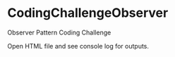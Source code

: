 # CodingChallengeObserver
Observer Pattern Coding Challenge

Open HTML file and see console log for outputs. 

